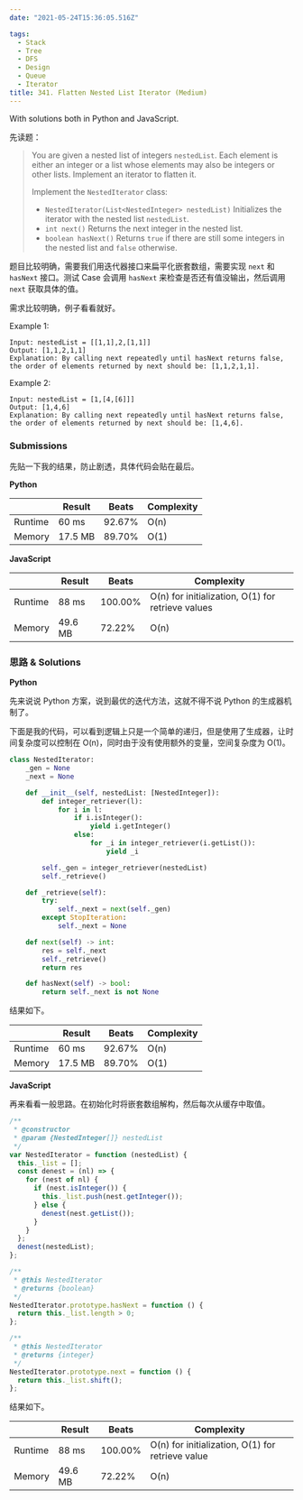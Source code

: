 ```yaml
---
date: "2021-05-24T15:36:05.516Z"

tags:
  - Stack
  - Tree
  - DFS
  - Design
  - Queue
  - Iterator
title: 341. Flatten Nested List Iterator (Medium)
---
```


With solutions both in Python and JavaScript.

先读题：

> You are given a nested list of integers `nestedList`. Each element is either an integer or a list whose elements may also be integers or other lists. Implement an iterator to flatten it.
>
> Implement the `NestedIterator` class:
>
> - `NestedIterator(List<NestedInteger> nestedList)` Initializes the iterator with the nested list `nestedList`.
> - `int next()` Returns the next integer in the nested list.
> - `boolean hasNext()` Returns `true` if there are still some integers in the nested list and `false` otherwise.

题目比较明确，需要我们用迭代器接口来扁平化嵌套数组，需要实现 `next` 和 `hasNext` 接口。测试 Case 会调用 `hasNext` 来检查是否还有值没输出，然后调用 `next` 获取具体的值。

需求比较明确，例子看看就好。

Example 1:

```console
Input: nestedList = [[1,1],2,[1,1]]
Output: [1,1,2,1,1]
Explanation: By calling next repeatedly until hasNext returns false, the order of elements returned by next should be: [1,1,2,1,1].
```

Example 2:

```console
Input: nestedList = [1,[4,[6]]]
Output: [1,4,6]
Explanation: By calling next repeatedly until hasNext returns false, the order of elements returned by next should be: [1,4,6].
```

### Submissions

先贴一下我的结果，防止剧透，具体代码会贴在最后。

**Python**

|         | Result  | Beats  | Complexity |
| ------- | ------- | ------ | ---------- |
| Runtime | 60 ms   | 92.67% | O(n)       |
| Memory  | 17.5 MB | 89.70% | O(1)       |

**JavaScript**

|         | Result  | Beats   | Complexity                                        |
| ------- | ------- | ------- | ------------------------------------------------- |
| Runtime | 88 ms   | 100.00% | O(n) for initialization, O(1) for retrieve values |
| Memory  | 49.6 MB | 72.22%  | O(n)                                              |

### 思路 & Solutions

**Python**

先来说说 Python 方案，说到最优的迭代方法，这就不得不说 Python 的生成器机制了。

下面是我的代码，可以看到逻辑上只是一个简单的递归，但是使用了生成器，让时间复杂度可以控制在 O(n)，同时由于没有使用额外的变量，空间复杂度为 O(1)。

```python
class NestedIterator:
    _gen = None
    _next = None

    def __init__(self, nestedList: [NestedInteger]):
        def integer_retriever(l):
            for i in l:
                if i.isInteger():
                    yield i.getInteger()
                else:
                    for _i in integer_retriever(i.getList()):
                        yield _i

        self._gen = integer_retriever(nestedList)
        self._retrieve()

    def _retrieve(self):
        try:
            self._next = next(self._gen)
        except StopIteration:
            self._next = None

    def next(self) -> int:
        res = self._next
        self._retrieve()
        return res

    def hasNext(self) -> bool:
        return self._next is not None

```

结果如下。

|         | Result  | Beats  | Complexity |
| ------- | ------- | ------ | ---------- |
| Runtime | 60 ms   | 92.67% | O(n)       |
| Memory  | 17.5 MB | 89.70% | O(1)       |

**JavaScript**

再来看看一般思路。在初始化时将嵌套数组解构，然后每次从缓存中取值。

```javascript
/**
 * @constructor
 * @param {NestedInteger[]} nestedList
 */
var NestedIterator = function (nestedList) {
  this._list = [];
  const denest = (nl) => {
    for (nest of nl) {
      if (nest.isInteger()) {
        this._list.push(nest.getInteger());
      } else {
        denest(nest.getList());
      }
    }
  };
  denest(nestedList);
};

/**
 * @this NestedIterator
 * @returns {boolean}
 */
NestedIterator.prototype.hasNext = function () {
  return this._list.length > 0;
};

/**
 * @this NestedIterator
 * @returns {integer}
 */
NestedIterator.prototype.next = function () {
  return this._list.shift();
};
```

结果如下。

|         | Result  | Beats   | Complexity                                       |
| ------- | ------- | ------- | ------------------------------------------------ |
| Runtime | 88 ms   | 100.00% | O(n) for initialization, O(1) for retrieve value |
| Memory  | 49.6 MB | 72.22%  | O(n)                                             |
